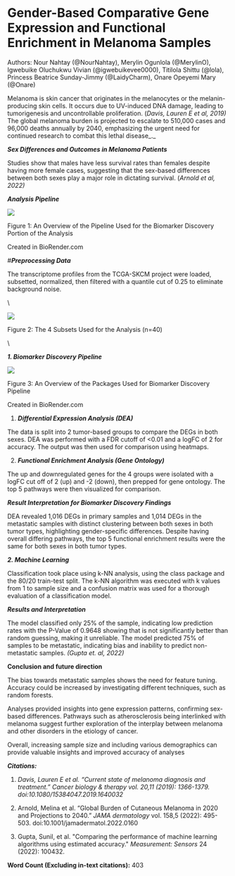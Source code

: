 # **Gender-Based Comparative Gene Expression and Functional Enrichment in Melanoma Samples** 

Authors: Nour Nahtay (@NourNahtay), Merylin Ogunlola (@MerylinO), Igwebuike Oluchukwu Vivian (@igwebuikevee0000), Titilola Shittu (@lola), Princess Beatrice Sunday-Jimmy (@LaidyCharm), Onare Opeyemi Mary (@Onare)

Melanoma is skin cancer that originates in the melanocytes or the melanin-producing skin cells. It occurs due to UV-induced DNA damage, leading to tumorigenesis and uncontrollable proliferation. (_Davis, Lauren E et al, 2019)_ The global melanoma burden is projected to escalate to 510,000 cases and 96,000 deaths annually by 2040, emphasizing the urgent need for continued research to combat this lethal disease_._ 

***Sex Differences and Outcomes in Melanoma Patients***

Studies show that males have less survival rates than females despite having more female cases, suggesting that the sex-based differences between both sexes play a major role in dictating survival. (_Arnold et al, 2022)_

***Analysis Pipeline***

****![](https://lh7-rt.googleusercontent.com/docsz/AD_4nXc0YzHDArNngwGWgrK_Yh-fWEVTeWR966UZIhEJykfk8tXauX5FItCe7nEUxTJ5vjrU6osSc2qkhEaqtgmERiNYd25-ebvBpJX8GkMi0CMOkgKSMAplKlQhiwMeUUX8xLzjFLgT7i1AcXWa7vh2PgsLCOsI?key=GNpt1ZRV2jJ52mDok30oRw)****

Figure 1: An Overview of the Pipeline Used for the Biomarker Discovery Portion of the Analysis 

Created in BioRender.com

#***Preprocessing Data***

The transcriptome profiles from the TCGA-SKCM project were loaded, subsetted, normalized, then filtered with a quantile cut of 0.25 to eliminate background noise.

\


![](https://lh7-rt.googleusercontent.com/docsz/AD_4nXc5DVqSFneMgOrXOXq8A_nJRFlQRHweXK7TlHKNQL9rrrrWE5ylL_180LgVcI3PQb9tRbICWypPe9ouxBBY0aCqsn4Z4fBNQp_Ri2ZH_fuNP236PEz5_VZ3eIcx3S-BMf9iXashIeJY6xARFka7pO7wKlnx?key=GNpt1ZRV2jJ52mDok30oRw)

Figure 2: The 4 Subsets Used for the Analysis (n=40)

\


***1. Biomarker Discovery Pipeline***

****![](https://lh7-rt.googleusercontent.com/docsz/AD_4nXf7cqaU7gkCcRNpeB2d9Cf-X8YfKmdad2J_x4g3VmP2UWflucx0UKD4PgtIy6J3HViQTaWS2hK6184d2OudvF231aoYXuttr0YorN91y4RSH0JZjVYuoEHvI36vqumMRTcgLQoIQE9Zxjbhe0XnVAWvh80?key=GNpt1ZRV2jJ52mDok30oRw)****

Figure 3: An Overview of the Packages Used for Biomarker Discovery Pipeline

Created in BioRender.com

1. ***_Differential Expression Analysis (DEA)_***

The data is split into 2 tumor-based groups to compare the DEGs in both sexes. DEA was performed with a FDR cutoff of <0.01 and a logFC of 2 for accuracy. The output was then used for comparison using heatmaps.

2. ***_Functional Enrichment Analysis (Gene Ontology)_***

The up and downregulated genes for the 4 groups were isolated with a logFC cut off of 2 (up) and -2 (down), then prepped for gene ontology. The top 5 pathways were then visualized for comparison.

***Result Interpretation for Biomarker Discovery Findings***

DEA revealed 1,016 DEGs in primary samples and 1,014 DEGs in the metastatic samples with distinct clustering between both sexes in both tumor types, highlighting gender-specific differences. Despite having overall differing pathways, the top 5 functional enrichment results were the same for both sexes in both tumor types.

***2. Machine Learning*** 

Classification took place using k-NN analysis, using the class package and the 80/20 train-test split. The k-NN algorithm was executed with k values from 1 to sample size and a confusion matrix was used for a thorough evaluation of a classification model.

***Results and Interpretation***

The model classified only 25% of the sample, indicating low prediction rates with the P-Value of 0.9648 showing that is not significantly better than random guessing, making it unreliable. The model predicted 75% of samples to be metastatic, indicating bias and inability to predict non-metastatic samples. _(Gupta et. al, 2022)_

**Conclusion and future direction**

The bias towards metastatic samples shows the need for feature tuning. Accuracy could be increased by investigating different techniques, such as random forests.

Analyses provided insights into gene expression patterns, confirming sex-based differences. Pathways such as atherosclerosis being interlinked with melanoma suggest further exploration of the interplay between melanoma and other disorders in the etiology of cancer. 

Overall, increasing sample size and including various demographics can provide valuable insights and improved accuracy of analyses

***Citations:***

1. _Davis, Lauren E et al. “Current state of melanoma diagnosis and treatment.” Cancer biology & therapy vol. 20,11 (2019): 1366-1379. doi:10.1080/15384047.2019.1640032_

2. Arnold, Melina et al. “Global Burden of Cutaneous Melanoma in 2020 and Projections to 2040.” _JAMA dermatology_ vol. 158,5 (2022): 495-503. doi:10.1001/jamadermatol.2022.0160

3. Gupta, Sunil, et al. "Comparing the performance of machine learning algorithms using estimated accuracy." _Measurement: Sensors_ 24 (2022): 100432.

**Word Count (Excluding in-text citations):** 403


